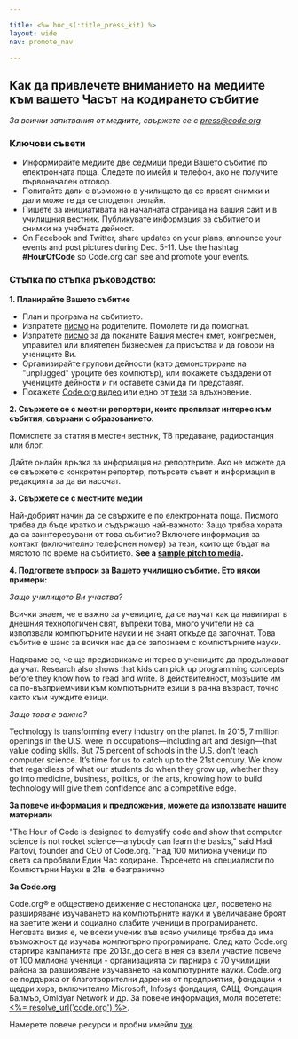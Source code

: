 ```yaml
---

title: <%= hoc_s(:title_press_kit) %>
layout: wide
nav: promote_nav

---
```


## Как да привлечете вниманието на медиите към вашето Часът на кодирането събитие

*За всички запитвания от медиите, свържете се с <press@code.org>*

### Ключови съвети

  * Информирайте медиите две седмици преди Вашето събитие по електронната поща. Следете по имейл и телефон, ако не получите първоначален отговор.
  * Попитайте дали е възможно в училището да се правят снимки и дали може те да се споделят онлайн.
  * Пишете за инициативата на началната страница на вашия сайт и в училищния вестник. Публикувате информация за събитието и снимки на учебната дейност.
  * On Facebook and Twitter, share updates on your plans, announce your events and post pictures during Dec. 5-11. Use the hashtag **#HourOfCode** so Code.org can see and promote your events.

### Стъпка по стъпка ръководство:

**1. Планирайте Вашето събитие**

  * План и програма на събитието.
  * Изпратете [писмо](<%= resolve_url('/promote/resources#sample-emails') %>) на родителите. Помолете ги да помогнат.
  * Изпратете [писмо](<%= resolve_url('/promote/resources#sample-emails') %>) за да поканите Вашия местен кмет, конгресмен, управител или влиятелен бизнесмен да присъства и да говори на учениците Ви.
  * Организирайте групови дейности (като демонстриране на "unplugged" уроците без компютър), или покажете създадени от учениците дейности и ги оставете сами да ги представят.
  * Покажете [Code.org видео](<%= resolve_url('/') %>) или едно от [тези](<%= resolve_url('/promote/resources#videos') %>) за вдъхновение.

**2. Свържете се с местни репортери, които проявяват интерес към събития, свързани с образованието.**

Помислете за статия в местен вестник, ТВ предаване, радиостанция или блог.

Дайте онлайн връзка за информация на репортерите. Ако не можете да се свържете с конкретен репортер, потърсете съвет и информация в редакцията за да ви насочат.

**3. Свържете се с местните медии**

Най-добрият начин да се свържите е по електронната поща. Писмото трябва да бъде кратко и съдържащо най-важното: Защо трябва хората да са заинтересувани от това събитие? Включете информация за контакт (включително тeлефонен номер) за тези, които ще бъдат на мястото по време на събитието. **See a [sample pitch to media](<%= resolve_url('/promote/resources#sample-emails') %>).**

**4. Подгответе въпроси за Вашето училищно събитие. Ето някои примери:**

*Защо училището Ви участва?*

Всички знаем, че е важно за учениците, да се научат как да навигират в днешния технологичен свят, въпреки това, много учители не са използвали компютърните науки и не знаят откъде да започнат. Това събитие е шанс за всички нас да се запознаем с компютърните науки.

Надяваме се, че ще предизвикаме интерес в учениците да продължават да учат. Research also shows that kids can pick up programming concepts before they know how to read and write. В действителност, мозъците им са по-възприемчиви към компютърните езици в ранна възраст, точно както към чуждите езици.

*Защо това е важно?*

Technology is transforming every industry on the planet. In 2015, 7 million openings in the U.S. were in occupations—including art and design—that value coding skills. But 75 percent of schools in the U.S. don't teach computer science. It’s time for us to catch up to the 21st century. We know that regardless of what our students do when they grow up, whether they go into medicine, business, politics, or the arts, knowing how to build technology will give them confidence and a competitive edge.

**За повече информация и предложения, можете да използвате нашите материали**

"The Hour of Code is designed to demystify code and show that computer science is not rocket science—anybody can learn the basics," said Hadi Partovi, founder and CEO of Code.org. "Над 100 милиона ученици по света са пробвали Един Час кодиране. Търсенето на специалисти по Компютърни Науки в 21в. е безгранично

**За Code.org**

Code.org® е обществено движение с нестопанска цел, посветено на разширяване изучаването на компютърните науки и увеличаване броят на заетите жени и социално слабите ученици в програмирането. Неговата визия е, че всеки ученик във всяко училище трябва да има възможност да изучава компютърно програмиране. След като Code.org стартира кампанията пре 2013г.,до сега в нея са взели участие повече от 100 милиона ученици - организацията си парнира с 70 училищни района за разширяване изучаването на компютурните науки. Code.org се поддържа от благотворителни дарения от предприятия, фондации и щедри хора, включително Microsoft, Infosys фондация, САЩ, Фондация Балмър, Omidyar Network и др. За повече информация, моля посетете: [<%= resolve_url('code.org') %>](<%= resolve_url('https://code.org') %>).

  
Намерете повече ресурси и пробни имейли [ тук](<%= resolve_url('/promote') %>).
